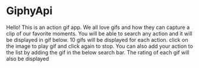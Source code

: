 # GiphyApi

Hello!
This is an action gif app.
We all love gifs and how they can capture a clip of our favorite moments.
You will be able to search any action and it will be displayed in gif below.
10 gifs will be displayed for each action.
click on the image to play gif and click again to stop.
You can also add your action to the list by adding the gif in the below search bar.
The rating of each gif will also be displayed 